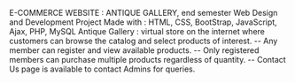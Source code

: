 E-COMMERCE WEBSITE : ANTIQUE GALLERY, end semester Web Design and Development Project
Made with : HTML, CSS, BootStrap, JavaScript, Ajax, PHP, MySQL
Antique Gallery : virtual store on the internet where customers can browse the catalog and select products of interest.
-- Any member can register and view available products.
-- Only registered members can purchase multiple products regardless of quantity.
-- Contact Us page is available to contact Admins for queries.
